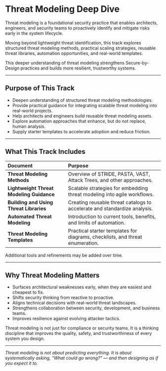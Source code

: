 # Threat Modeling Deep Dive

Threat modeling is a foundational security practice that enables architects, engineers, and security teams to proactively identify and mitigate risks early in the system lifecycle.

Moving beyond lightweight threat identification, this track explores structured threat modeling methods, practical scaling strategies, reusable threat libraries, automation opportunities, and real-world templates.

This deeper understanding of threat modeling strengthens Secure-by-Design practices and builds more resilient, trustworthy systems.

---

## Purpose of This Track

- Deepen understanding of structured threat modeling methodologies.
- Provide practical guidance for integrating scalable threat modeling into real-world projects.
- Help architects and engineers build reusable threat modeling assets.
- Explore automation approaches that enhance, but do not replace, human analysis.
- Supply starter templates to accelerate adoption and reduce friction.

---

## What This Track Includes

| Document | Purpose |
|:---------|:--------|
| **Threat Modeling Methods** | Overview of STRIDE, PASTA, VAST, Attack Trees, and other approaches. |
| **Lightweight Threat Modeling Guidance** | Scalable strategies for embedding threat modeling into agile workflows. |
| **Building and Using Threat Libraries** | Creating reusable threat catalogs to accelerate and standardize analysis. |
| **Automated Threat Modeling** | Introduction to current tools, benefits, and limits of automation. |
| **Threat Modeling Templates** | Practical starter templates for diagrams, checklists, and threat enumeration. |

Additional tools and refinements may be added over time.

---

## Why Threat Modeling Matters

- Surfaces architectural weaknesses early, when they are easiest and cheapest to fix.
- Shifts security thinking from reactive to proactive.
- Aligns technical decisions with real-world threat landscapes.
- Strengthens collaboration between security, development, and business teams.
- Improves resilience against evolving attacker tactics.

Threat modeling is not just for compliance or security teams. It is a thinking discipline that improves the quality, safety, and trustworthiness of every system you design.

---

*Threat modeling is not about predicting everything. It is about systematically asking, "What could go wrong?" — and then designing as if you expect it to.*